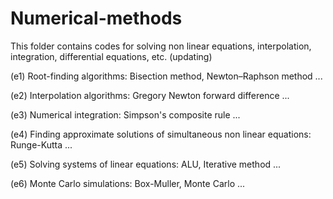 # Numerical-methods
This folder contains codes for solving non linear equations, interpolation, integration, differential equations, etc. (updating)

(e1) Root-finding algorithms: Bisection method, Newton–Raphson method ...

(e2) Interpolation algorithms:  Gregory Newton forward difference ...

(e3) Numerical integration: Simpson's composite rule ...

(e4) Finding approximate solutions of simultaneous non linear equations: Runge-Kutta ...

(e5) Solving systems of linear equations: ALU, Iterative method ...

(e6) Monte Carlo simulations: Box-Muller, Monte Carlo ...

